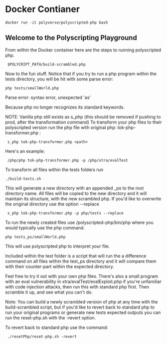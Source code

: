 # Docker Contianer

```docker run -it polyverse/polyscripted-php bash```

## Welcome to the Polyscripting Playground

From within the Docker container here are the steps to running polyscripted php.

``` $POLYCRIPT_PATH/build-scrambled.php```

Now to the fun stuff.
Notice that if you try to run a php program within the tests directory, you will be hit with some parse error:

 ```php tests/smallWorld.php```

  Parse error: syntax error, unexpected 'as'

Because php no longer recognizes its standard keywords.

NOTE: Vanilla php still exists as s_php (this should be removed if pushing to prod, after the transformation command)
To transform your php files to their polyscripted version run the php file with original php: tok-php-transformer.php :

``` s_php tok-php-transformer.php <path>```

Here's an example:

``` /php/php tok-php-transformer.php -p /php/xtra/evalTest```


To transform all files within the tests folders run 

```./build-tests.sh```

This will generate a new directory with an appended _ps to the root directory name. All files will be copied to the new directory and it will maintain its structure, with the new scrambled php.
If you'd like to overwrite the original directory use the option --replace

``` s_php tok-php-transformer.php -p php/tests --replace```

To run the newly created files use /polyscripted-php/bin/php where you would
typically use the php command.

```php tests_ps/smallWorld.php```

This will use polyscripted php to interpret your file.

Included within the test folder is a script that will run the a difference command on all files within the test_ps directory
and it will compare them with their counter-part within the expected directory.

Feel free to try it out with your own php files. 
There's also a small program with an eval vulnerability in xtra/evalTest/evalExploit.php if you're unfamiliar with code injection attacks, then run this with standard php first. Then scramble it up, and see what you can't do.

Note: You can build a newly scrambled version of php at any time with
the build-scrambled script, but if you'd like to revert back to standard php
to run your original programs or generate new tests expected outputs you can run
the reset-php.sh with the -revert option.

To revert back to standard php use the command:

``` ./resetPhp/reset-php.sh -revert```

